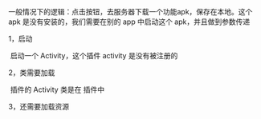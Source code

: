 ​	一般情况下的逻辑：点击按钮，去服务器下载一个功能apk，保存在本地。这个apk 是没有安装的，我们需要在别的 app 中启动这个 apk，并且做到参数传递

1，启动

​		启动一个 Activity，这个插件 activity 是没有被注册的

2，类需要加载

​		插件的 Activity 类是在 插件中

3，还需要加载资源

